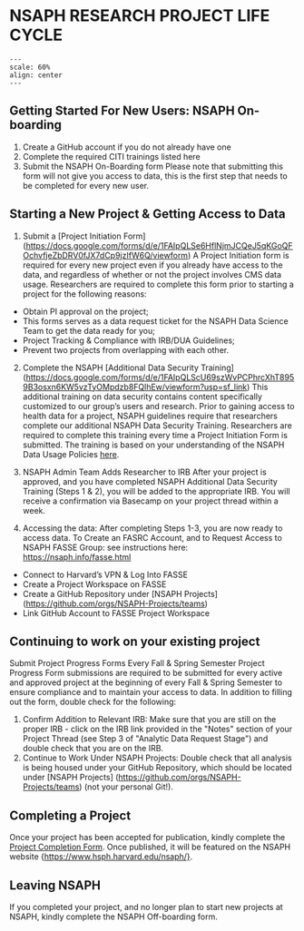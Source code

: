 # NSAPH RESEARCH PROJECT LIFE CYCLE

```{figure} imgs/NSAPH-Research-Lifecycle_LK.png
---
scale: 60%
align: center 
---
```

## Getting Started For New Users: NSAPH On-boarding

1. Create a GitHub account if you do not already have one
2. Complete the required CITI trainings listed here
3. Submit the NSAPH On-Boarding form
Please note that submitting this form will not give you access to data, this is the first step that needs to be completed for every new user.

## Starting a New Project & Getting Access to Data

1. Submit a [Project Initiation Form] (https://docs.google.com/forms/d/e/1FAIpQLSe6HflNjmJCQeJ5qKGoQFOchvfjeZbDRV0fJX7dCp9jzIfW6Q/viewform)
A Project Initiation form is required for every new project even if you already have access to the data, and regardless of whether or not the project involves CMS data usage. 
Researchers  are required to complete this form prior to starting a project for the following reasons:
- Obtain PI approval on the project;
- This forms serves as a data request ticket for the NSAPH Data Science Team to get the data ready for you;
- Project Tracking & Compliance with IRB/DUA Guidelines;
- Prevent two projects from overlapping with each other.

2. Complete the NSAPH [Additional Data Security Training] (https://docs.google.com/forms/d/e/1FAIpQLScU69szWvPCPhrcXhT8959B3osxn6KW5vzTyOMpdzb8FQlhEw/viewform?usp=sf_link)
This additional training on data security contains content specifically customized to our group’s users and research. Prior to gaining access to health data for a project, NSAPH guidelines require that researchers complete our additional NSAPH Data Security Training. Researchers are required to complete this training every time a Project Initiation Form is submitted.
The training is based on your understanding of the NSAPH Data Usage Policies [here](https://nsaph.info/dua.html).

3. NSAPH Admin Team Adds Researcher to IRB
After your project is approved, and you have completed NSAPH Additional Data Security Training  (Steps 1 & 2), you will be added to the appropriate IRB. You will receive a confirmation via Basecamp on your project thread within a week.

4. Accessing the data: After completing Steps 1-3, you are now ready to access data.
To Create an FASRC Account, and to Request Access to NSAPH FASSE Group: see instructions here: https://nsaph.info/fasse.html
- Connect to Harvard’s VPN & Log Into FASSE
- Create a Project Workspace on FASSE
- Create a GitHub Repository under [NSAPH Projects] (https://github.com/orgs/NSAPH-Projects/teams)
- Link GitHub Account to FASSE Project Workspace


## Continuing to work on your existing project

Submit Project Progress Forms Every Fall & Spring Semester
Project Progress Form submissions are required to be submitted for every active and approved project at the beginning of every Fall & Spring Semester to ensure compliance and to maintain your access to data. 
In addition to filling out the form, double check for the following:
1. Confirm Addition to Relevant IRB: Make sure that you are still on the proper IRB - click on the IRB link provided in the "Notes" section of your Project Thread (see Step 3 of "Analytic Data Request Stage") and double check that you are on the IRB.
2. Continue to Work Under NSAPH Projects: Double check that all analysis is being housed under your GitHub Repository, which should be located under [NSAPH Projects] (https://github.com/orgs/NSAPH-Projects/teams) (not your personal Git!).


## Completing a Project

Once your project has been accepted for publication, kindly complete the [Project Completion Form](https://docs.google.com/forms/d/e/1FAIpQLSfZT-Cs-buXTIvLUEHQgyTSdqY1ys5R6MIKUUkzdZd6TGq2xQ/viewform). Once published, it will be featured on the NSAPH website {https://www.hsph.harvard.edu/nsaph/}.  


## Leaving NSAPH

If you completed your project, and no longer plan to start new projects at NSAPH, kindly complete the NSAPH Off-boarding form. 
